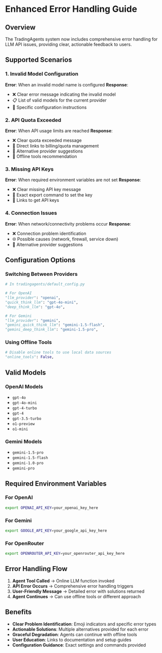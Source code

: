 # Enhanced Error Handling Guide

## Overview
The TradingAgents system now includes comprehensive error handling for LLM API issues, providing clear, actionable feedback to users.

## Supported Scenarios

### 1. Invalid Model Configuration
**Error**: When an invalid model name is configured
**Response**: 
- ❌ Clear error message indicating the invalid model
- 📋 List of valid models for the current provider
- 🔧 Specific configuration instructions

### 2. API Quota Exceeded
**Error**: When API usage limits are reached
**Response**:
- ❌ Clear quota exceeded message
- 🔗 Direct links to billing/quota management
- 🔄 Alternative provider suggestions
- 📴 Offline tools recommendation

### 3. Missing API Keys
**Error**: When required environment variables are not set
**Response**:
- ❌ Clear missing API key message
- 🔑 Exact export command to set the key
- 🔗 Links to get API keys

### 4. Connection Issues
**Error**: When network/connectivity problems occur
**Response**:
- ❌ Connection problem identification
- 🌐 Possible causes (network, firewall, service down)
- 🔄 Alternative provider suggestions

## Configuration Options

### Switching Between Providers
```python
# In tradingagents/default_config.py

# For OpenAI
"llm_provider": "openai",
"quick_think_llm": "gpt-4o-mini",
"deep_think_llm": "gpt-4o",

# For Gemini  
"llm_provider": "gemini",
"gemini_quick_think_llm": "gemini-1.5-flash",
"gemini_deep_think_llm": "gemini-1.5-pro",
```

### Using Offline Tools
```python
# Disable online tools to use local data sources
"online_tools": False,
```

## Valid Models

### OpenAI Models
- `gpt-4o`
- `gpt-4o-mini` 
- `gpt-4-turbo`
- `gpt-4`
- `gpt-3.5-turbo`
- `o1-preview`
- `o1-mini`

### Gemini Models
- `gemini-1.5-pro`
- `gemini-1.5-flash`
- `gemini-1.0-pro`
- `gemini-pro`

## Required Environment Variables

### For OpenAI
```bash
export OPENAI_API_KEY=your_openai_key_here
```

### For Gemini
```bash
export GOOGLE_API_KEY=your_google_api_key_here
```

### For OpenRouter
```bash
export OPENROUTER_API_KEY=your_openrouter_api_key_here
```

## Error Handling Flow

1. **Agent Tool Called** → Online LLM function invoked
2. **API Error Occurs** → Comprehensive error handling triggers
3. **User-Friendly Message** → Detailed error with solutions returned
4. **Agent Continues** → Can use offline tools or different approach

## Benefits

- **Clear Problem Identification**: Emoji indicators and specific error types
- **Actionable Solutions**: Multiple alternatives provided for each error
- **Graceful Degradation**: Agents can continue with offline tools
- **User Education**: Links to documentation and setup guides
- **Configuration Guidance**: Exact settings and commands provided